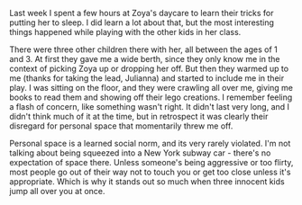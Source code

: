 ---
---

Last week I spent a few hours at Zoya's daycare to learn their tricks for putting her to sleep. I did learn a lot about that, but the most interesting things happened while playing with the other kids in her class.

There were three other children there with her, all between the ages of 1 and 3. At first they gave me a wide berth, since they only know me in the context of picking Zoya up or dropping her off. But then they warmed up to me (thanks for taking the lead, Julianna) and started to include me in their play. I was sitting on the floor, and they were crawling all over me, giving me books to read them and showing off their lego creations. I remember feeling a flash of concern, like something wasn't right. It didn't last very long, and I didn't think much of it at the time, but in retrospect it was clearly their disregard for personal space that momentarily threw me off.

Personal space is a learned social norm, and its very rarely violated. I'm not talking about being squeezed into a New York subway car - there's no expectation of space there. Unless someone's being aggressive or too flirty, most people go out of their way not to touch you or get too close unless it's appropriate. Which is why it stands out so much when three innocent kids jump all over you at once.